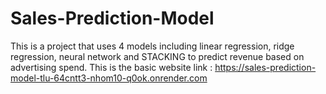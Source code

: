 # Sales-Prediction-Model
This is a project that uses 4 models including linear regression, ridge regression, neural network and STACKING to predict revenue based on advertising spend. This is the basic website link : https://sales-prediction-model-tlu-64cntt3-nhom10-q0ok.onrender.com
